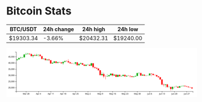 # Bitcoin Stats

BTC/USDT|24h change|24h high|24h low|
|---|---|---|---|
|$19303.34|-3.66%|$20432.31|$19240.00|

<img src="./chart.svg">

